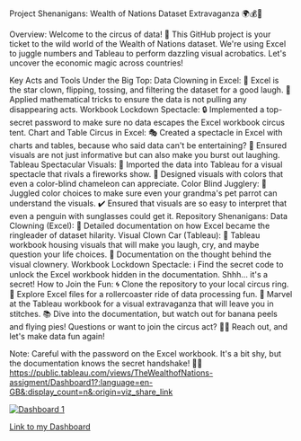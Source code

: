 Project Shenanigans: 
Wealth of Nations Dataset Extravaganza 🌍💰🎉

Overview:
Welcome to the circus of data! 🎪 This GitHub project is your ticket to the wild world of the Wealth of Nations dataset. We're using Excel to juggle numbers and Tableau to perform dazzling visual acrobatics. Let's uncover the economic magic across countries!

Key Acts and Tools Under the Big Top:
Data Clowning in Excel:
🤹 Excel is the star clown, flipping, tossing, and filtering the dataset for a good laugh.
🎢 Applied mathematical tricks to ensure the data is not pulling any disappearing acts.
Workbook Lockdown Spectacle:
🔒 Implemented a top-secret password to make sure no data escapes the Excel workbook circus tent.
Chart and Table Circus in Excel:
🎭 Created a spectacle in Excel with charts and tables, because who said data can't be entertaining?
🎉 Ensured visuals are not just informative but can also make you burst out laughing.
Tableau Spectacular Visuals:
🎨 Imported the data into Tableau for a visual spectacle that rivals a fireworks show.
🤩 Designed visuals with colors that even a color-blind chameleon can appreciate.
Color Blind Jugglery:
🌈 Juggled color choices to make sure even your grandma's pet parrot can understand the visuals.
✔️ Ensured that visuals are so easy to interpret that even a penguin with sunglasses could get it.
Repository Shenanigans:
Data Clowning (Excel):
📑 Detailed documentation on how Excel became the ringleader of dataset hilarity.
Visual Clown Car (Tableau):
🎪 Tableau workbook housing visuals that will make you laugh, cry, and maybe question your life choices.
📖 Documentation on the thought behind the visual clownery.
Workbook Lockdown Spectacle:
ℹ️ Find the secret code to unlock the Excel workbook hidden in the documentation. Shhh... it's a secret!
How to Join the Fun:
🌀 Clone the repository to your local circus ring.
🎠 Explore Excel files for a rollercoaster ride of data processing fun.
🤹 Marvel at the Tableau workbook for a visual extravaganza that will leave you in stitches.
📚 Dive into the documentation, but watch out for banana peels and flying pies!
Questions or want to join the circus act? 🤡🚀 Reach out, and let's make data fun again!

Note: Careful with the password on the Excel workbook. It's a bit shy, but the documentation knows the secret handshake! 🤫🔐
https://public.tableau.com/views/TheWealthofNations-assigment/Dashboard1?:language=en-GB&:display_count=n&:origin=viz_share_link
<div class='tableauPlaceholder' id='viz1705680875779' style='position: relative'><noscript><a href='#'><img alt='Dashboard 1 ' src='https:&#47;&#47;public.tableau.com&#47;static&#47;images&#47;Th&#47;TheWealthofNations-assigment&#47;Dashboard1&#47;1_rss.png' style='border: none' /></a></noscript><object class='tableauViz'  style='display:none;'><param name='host_url' value='https%3A%2F%2Fpublic.tableau.com%2F' /> <param name='embed_code_version' value='3' /> <param name='site_root' value='' /><param name='name' value='TheWealthofNations-assigment&#47;Dashboard1' /><param name='tabs' value='no' /><param name='toolbar' value='yes' /><param name='static_image' value='https:&#47;&#47;public.tableau.com&#47;static&#47;images&#47;Th&#47;TheWealthofNations-assigment&#47;Dashboard1&#47;1.png' /> <param name='animate_transition' value='yes' /><param name='display_static_image' value='yes' /><param name='display_spinner' value='yes' /><param name='display_overlay' value='yes' /><param name='display_count' value='yes' /><param name='language' value='en-GB' /></object></div>                <script type='text/javascript'>                    var divElement = document.getElementById('viz1705680875779');                    var vizElement = divElement.getElementsByTagName('object')[0];                    if ( divElement.offsetWidth > 800 ) { vizElement.style.width='100%';vizElement.style.height=(divElement.offsetWidth*0.75)+'px';} else if ( divElement.offsetWidth > 500 ) { vizElement.style.width='100%';vizElement.style.height=(divElement.offsetWidth*0.75)+'px';} else { vizElement.style.width='100%';vizElement.style.height='1077px';}                     var scriptElement = document.createElement('script');                    scriptElement.src = 'https://public.tableau.com/javascripts/api/viz_v1.js';                    vizElement.parentNode.insertBefore(scriptElement, vizElement);                </script>

[Link to my Dashboard](https://public.tableau.com/views/TheWealthofNations-assigment/Dashboard1?:language=en-GB&:display_count=n&:origin=viz_share_link)
